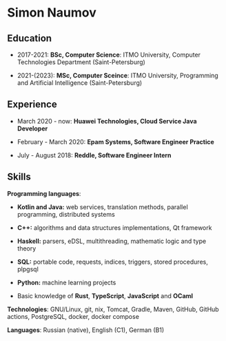 # Simon Naumov

## Education

- 2017-2021: **BSc, Computer Science**: ITMO University, Computer Technologies Department (Saint-Petersburg)

- 2021-(2023): **MSc, Computer Sceince**: ITMO University, Programming and Artificial Intelligence (Saint-Petersburg)

## Experience

- March 2020 - now: **Huawei Technologies, Cloud Service Java Developer**

- February - March 2020: **Epam Systems, Software Engineer Practice**

- July - August 2018: **Reddle, Software Engineer Intern**

## Skills

**Programming languages**:

- **Kotlin and Java:** web services, translation methods, parallel programming, distributed systems

- **C++:** algorithms and data structures implementations, Qt framework

- **Haskell:** parsers, eDSL, multithreading, mathematic logic and type theory

- **SQL:** portable code, requests, indices, triggers, stored procedures, plpgsql

- **Python:** machine learning projects

- Basic knowledge of **Rust**, **TypeScript**, **JavaScript** and **OCaml**

**Technologies**: GNU/Linux, git, nix, Tomcat, Gradle, Maven, GitHub, GitHub actions, PostgreSQL, docker, docker compose

**Languages**: Russian (native), English (C1), German (B1)
